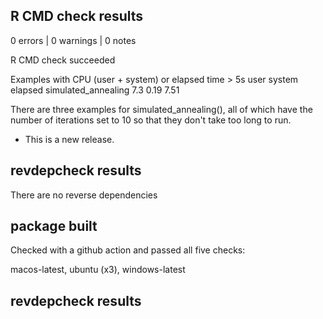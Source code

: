 ## R CMD check results


0 errors | 0 warnings | 0 notes

R CMD check succeeded


 Examples with CPU (user + system) or elapsed time > 5s
                     user system elapsed
 simulated_annealing  7.3   0.19    7.51
 
 There are three examples for simulated_annealing(), all of which
 have the number of iterations set to 10 so that they don't take
 too long to run.


* This is a new release.

## revdepcheck results

There are no reverse dependencies

## package built

Checked with a github action and passed all five checks: 

macos-latest, ubuntu (x3), windows-latest



## revdepcheck results


